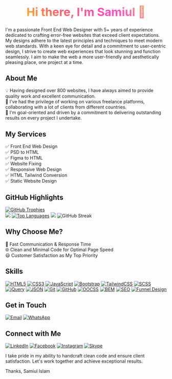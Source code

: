 <h1 style="background-image: -o-linear-gradient(45deg, #ffe300, #ff5f68, #ff49d1, #ffd008);background-image: linear-gradient(45deg, #ffe300, #ff5f68, #ff49d1, #ffd008); background-clip: text; -webkit-background-clip: text; color: transparent; text-align: center; font-size: 36px;">
  Hi there, I'm Samiul 👋
</h1>

I'm a passionate Front End Web Designer with 5+ years of experience dedicated to crafting error-free websites that exceed client expectations. My designs adhere to the latest principles and techniques to meet modern web standards. With a keen eye for detail and a commitment to user-centric design, I strive to create web experiences that look stunning and function seamlessly. I aim to make the web a more user-friendly and aesthetically pleasing place, one project at a time.

## About Me
💡 Having designed over 800 websites, I have always aimed to provide quality work and excellent communication.  
💼 I've had the privilege of working on various freelance platforms, collaborating with a lot of clients from different countries.  
🎯 I'm goal-oriented and driven by a commitment to delivering outstanding results on every project I undertake.  

## My Services
 ✅ Front End Web Design  
 ✅ PSD to HTML  
 ✅ Figma to HTML  
 ✅ Website Fixing  
 ✅ Responsive Web Design  
 ✅ HTML Tailwind Conversion  
 ✅ Static Website Design  

## GitHub Highlights
[![GitHub Trophies](https://github-profile-trophy.vercel.app/?username=samiulm19&theme=gruvbox)](https://github.com/samiulm19)  
![](https://activity-graph.herokuapp.com/graph?username=samiulm19&bg_color=000000&color=4C71F2)
[![Top Languages](https://github-readme-stats.vercel.app/api/top-langs/?username=samiulm19&theme=dark)](https://github.com/samiulm19)
![](https://visitor-badge.glitch.me/badge?page_id=samiulm19.profile&labelColor=00FF00)
![GitHub Streak](https://github-readme-streak-stats.herokuapp.com/?user=samiulm19&theme=dark)

## Why Choose Me?
 🚀 Fast Communication & Response Time  
 🌐 Clean and Minimal Code for Optimal Page Speed  
 😃 Customer Satisfaction as My Top Priority  

## Skills
[![HTML5](https://img.shields.io/badge/HTML5-E34F26?style=for-the-badge&logo=html5&logoColor=white)](https://developer.mozilla.org/en-US/docs/Web/HTML)
[![CSS3](https://img.shields.io/badge/CSS3-1572B6?style=for-the-badge&logo=css3&logoColor=white)](https://developer.mozilla.org/en-US/docs/Web/CSS)
[![JavaScript](https://img.shields.io/badge/JavaScript-F7DF1E?style=for-the-badge&logo=javascript&logoColor=222)](https://developer.mozilla.org/en-US/docs/Web/JavaScript)
[![Bootstrap](https://img.shields.io/badge/Bootstrap-7952B3?style=for-the-badge&logo=bootstrap&logoColor=white)](https://getbootstrap.com/)
[![TailwindCSS](https://img.shields.io/badge/TailwindCSS-38B2AC?style=for-the-badge&logo=tailwind-css&logoColor=white)](https://tailwindcss.com/)
[![SCSS](https://img.shields.io/badge/SCSS-CC6699?style=for-the-badge&logo=sass&logoColor=white)](https://sass-lang.com/)
[![jQuery](https://img.shields.io/badge/jQuery-0769AD?style=for-the-badge&logo=jquery&logoColor=white)](https://jquery.com/)
[![JSON](https://img.shields.io/badge/JSON-000000?style=for-the-badge&logo=json&logoColor=white)](https://www.json.org/)
[![Git](https://img.shields.io/badge/Git-F05032?style=for-the-badge&logo=git&logoColor=white)](https://git-scm.com/)
[![GitHub](https://img.shields.io/badge/GitHub-181717?style=for-the-badge&logo=github&logoColor=white)](https://github.com/)
[![OOCSS](https://img.shields.io/badge/OOCSS-235A94?style=for-the-badge)](https://www.smashingmagazine.com/2011/12/an-introduction-to-object-oriented-css-oocss/)
[![BEM](https://img.shields.io/badge/BEM-1C1124?style=for-the-badge)](https://en.bem.info/)
[![SEO](https://img.shields.io/badge/SEO-47BAF1?style=for-the-badge)](https://developers.google.com/search/docs/beginner/seo-starter-guide)
[![Funnel Design](https://img.shields.io/badge/Funnel%20Design-FF6B6B?style=for-the-badge)](https://www.crazyegg.com/blog/funnel-design)

## Get in Touch
[![Email](https://img.shields.io/badge/Email-%23D14836?style=for-the-badge&logo=gmail&logoColor=white)](mailto:samiulm19356@gmail.com)
[![WhatsApp](https://img.shields.io/badge/WhatsApp-%2325D366?style=for-the-badge&logo=whatsapp&logoColor=white)](https://wa.me/8801303351455)

## Connect with Me
[![LinkedIn](https://img.shields.io/badge/LinkedIn-0A66C2?style=for-the-badge&logo=linkedin&logoColor=white)](https://www.linkedin.com/in/samiulm)
[![Facebook](https://img.shields.io/badge/Facebook-1877F2?style=for-the-badge&logo=facebook&logoColor=white)](https://www.facebook.com/samiulm19)
[![Instagram](https://img.shields.io/badge/Instagram-E4405F?style=for-the-badge&logo=instagram&logoColor=white)](https://www.instagram.com/samiulm19)
[![Skype](https://img.shields.io/badge/Skype-00AFF0?style=for-the-badge&logo=skype&logoColor=white)](https://join.skype.com/invite/xTHkve6zE4Pm)

I take pride in my ability to handcraft clean code and ensure client satisfaction. Let's work together and achieve exceptional results.

Thanks,
Samiul Islam

